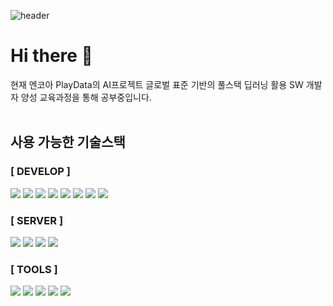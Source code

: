 ![header](https://capsule-render.vercel.app/api?type=waving&color=auto&height=150&section=header&text=Moonletter_World!&fontSize=70&animation=fadeIn&fontAlignY=55)

# Hi there 👋
<p>현재 엔코아 PlayData의 AI프로젝트 글로벌 표준 기반의 풀스택 딥러닝 활용 SW 개발자 양성 교육과정을 통해 공부중입니다.</br></br></p>

<!--
**Moonletter/Moonletter** is a ✨ _special_ ✨ repository because its `README.md` (this file) appears on your GitHub profile.

Here are some ideas to get you started:

- 🔭 I’m currently working on ...
- 🌱 I’m currently learning ...
- 👯 I’m looking to collaborate on ...
- 🤔 I’m looking for help with ...
- 💬 Ask me about ...
- 📫 How to reach me: ...
- 😄 Pronouns: ...
- ⚡ Fun fact: ...
-->

<div>
  
  <h2>사용 가능한 기술스택</h2>
  
  <h3>[ DEVELOP ]</h3>
  <!-- html5 -->
  <img src="https://img.shields.io/badge/html5-E34F26?style=flat&logo=html5&logoColor=white"/>
  <!-- css3 -->
  <img src="https://img.shields.io/badge/css3-1572B6?style=flat&logo=css3&logoColor=white"/>
  <!-- javascript -->
  <img src="https://img.shields.io/badge/javascript-F7DF1E?style=flat&logo=javascript&logoColor=black"/>

  <!-- django -->
  <img src="https://img.shields.io/badge/django-092E20?style=flat&logo=django&logoColor=white"/>

  <!-- python -->
  <img src="https://img.shields.io/badge/python-3776AB?style=flat&logo=python&logoColor=white"/>
  <!-- pytorch -->
  <img src="https://img.shields.io/badge/pytorch-EE4C2C?style=flat&logo=pytorch&logoColor=white"/>
  <!-- pandas -->
  <img src="https://img.shields.io/badge/pandas-150458?style=flat&logo=pandas&logoColor=white"/>
  <!-- hugging face -->
  <img src="https://img.shields.io/badge/hugging_face-FCC326?style=flat"/>

  <h3>[ SERVER ]</h3>
  <!-- docker -->
  <img src="https://img.shields.io/badge/docker-2496ED?style=flat&logo=docker&logoColor=white"/>
  <!-- oracle cloud -->
  <img src="https://img.shields.io/badge/oraclecloud-F80000?style=flat&logo=oracle&logoColor=white"/>
  <!-- mysql -->
  <img src="https://img.shields.io/badge/mysql-4479A1?style=flat&logo=mysql&logoColor=white"/>
  <!-- airflow -->
  <img src="https://img.shields.io/badge/apacheairflow-017CEE?style=flat&logo=apacheairflow&logoColor=white"/>
  
  <h3>[ TOOLS ]</h3>
  <!-- github -->
  <a href="https://github.com/Moonletter"><img src="https://img.shields.io/badge/github-181717?style=flat&logo=github&logoColor=white"/></a>
  <!-- git -->
  <img src="https://img.shields.io/badge/git-F05032?style=flat&logo=git&logoColor=white"/>
  <!-- notion -->
  <a href="https://www.notion.so/23_-_-_-d9ee594fada44c2eb66d6a94b2575be1?pvs=4"><img src="https://img.shields.io/badge/notion-000000?style=flat&logo=notion&logoColor=white"/></a>
  <!-- discode -->
  <img src="https://img.shields.io/badge/discord-5865F2?style=flat&logo=discord&logoColor=white"/>
  <!-- slack -->
  <img src="https://img.shields.io/badge/slack-4A154B?style=flat&logo=slack&logoColor=white"/>
  
</div>

